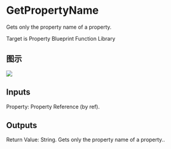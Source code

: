 # GetPropertyName

Gets only the property name of a property.

Target is Property Blueprint Function Library

## 图示

![]($-20221218-19421285.png)

## Inputs

Property: Property Reference (by ref).  

## Outputs

Return Value: String. Gets only the property name of a property..

